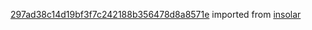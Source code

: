 [297ad38c14d19bf3f7c242188b356478d8a8571e](https://github.com/insolar/insolar/commit/297ad38c14d19bf3f7c242188b356478d8a8571e) imported from [insolar](https://github.com/insolar/insolar)
